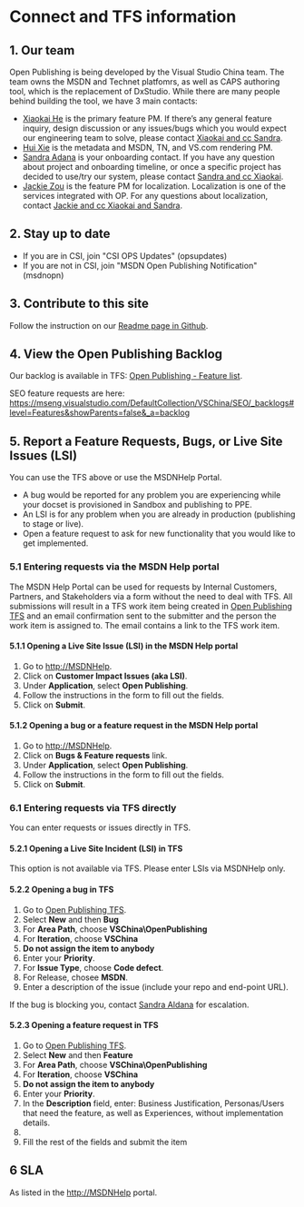 # Connect and TFS information

## 1. Our team
Open Publishing is being developed by the Visual Studio China team. The team owns the MSDN and Technet platfomrs, as well as CAPS authoring tool, which is the replacement of DxStudio.
While there are many people behind building the tool, we have 3 main contacts:

- [Xiaokai He](mailto:hxiao) is the primary feature PM. If there’s any general feature inquiry, design discussion or any issues/bugs which you would expect our engineering team to solve, please contact [Xiaokai and cc Sandra](mailto:hxiao?cc=saldana).
- [Hui Xie](mailto:huxie) is the metadata and MSDN, TN, and VS.com rendering PM.
- [Sandra Adana](mailto:saldana) is your onboarding contact. If you have any question about project and onboarding timeline, or once a specific project has decided to use/try our system, please contact [Sandra and cc Xiaokai](mailto:saldana?cc=hxiao). 
- [Jackie Zou](mailto:jackzo) is the feature PM for localization. Localization is one of the services integrated with OP. For any questions about localization, contact [Jackie and cc Xiaokai and Sandra](mailto:jackzo?cc=hxiao;saldana). 

## 2. Stay up to date
- If you are in CSI, join "CSI OPS Updates" (opsupdates)
- If you are not in CSI, join "MSDN Open Publishing Notification" (msdnopn) 

## 3. Contribute to this site

Follow the instruction on our [Readme page in Github](https://github.com/Microsoft/openpublishing-docs/blob/master/README.md).

## 4. View the Open Publishing Backlog

Our backlog is available in TFS: [Open Publishing - Feature list](https://mseng.visualstudio.com/web/qr.aspx?puri=vstfs%3a%2f%2f%2fClassification%2fTeamProject%2fdfe297d9-5f61-4d42-b4bb-03f8b8646944&path=VSChina%2fShared+Queries%2fVSOpenPublishing%2fOpen+Publishing+-+Feature+list).

SEO feature requests are here: https://mseng.visualstudio.com/DefaultCollection/VSChina/SEO/_backlogs#level=Features&showParents=false&_a=backlog

## 5. Report a Feature Requests, Bugs, or Live Site Issues (LSI) ###
You can use the TFS above or use the MSDNHelp Portal. 
* A bug would be reported for any problem you are experiencing while your docset is provisioned in Sandbox and publishing to PPE.
* An LSI is for any problem when you are already in production (publishing to stage or live). 
* Open a feature request to ask for new functionality that you would like to get implemented.

### 5.1 Entering requests via the MSDN Help portal
The MSDN Help Portal can be used for requests by Internal Customers, Partners, and Stakeholders via a form without the need to deal with TFS. All submissions will result in a TFS work item being created in [Open Publishing TFS](https://mseng.visualstudio.com/DefaultCollection/VSChina/_workitems) and an email confirmation sent to the submitter and the person the work item is assigned to. The email contains a link to the TFS work item. 

#### 5.1.1 Opening a Live Site Issue (LSI) in the MSDN Help portal

1. Go to [http://MSDNHelp](http://MSDNHelp).
2. Click on **Customer Impact Issues (aka LSI)**.
3.  Under **Application**, select **Open Publishing**.
4.  Follow the instructions in the form to fill out the fields.
5. Click on **Submit**.
	 
#### 5.1.2 Opening a bug or a feature request in the MSDN Help portal

1. Go to [http://MSDNHelp](http://MSDNHelp).
2. Click on **Bugs & Feature requests** link.
3. Under **Application**, select **Open Publishing**.
4. Follow the instructions in the form to fill out the fields.
5. Click on **Submit**.

### 6.1 Entering requests via TFS directly
You can enter requests or issues directly in TFS.

#### 5.2.1 Opening a Live Site Incident (LSI) in TFS
This option is not available via TFS. Please enter LSIs via MSDNHelp only.
	 
#### 5.2.2 Opening a bug in TFS
1. Go to [Open Publishing TFS](https://mseng.visualstudio.com/DefaultCollection/VSChina/_workitems).
2. Select **New** and then **Bug**
3. For **Area Path**, choose **VSChina\OpenPublishing**
3. For **Iteration**, choose **VSChina**
4. **Do not assign the item to anybody**
5. Enter your **Priority**.
6. For **Issue Type**, choose **Code defect**.
7. For Release, chosee **MSDN**.
5. Enter a description of the issue (include your repo and end-point URL).

If the bug is blocking you, contact [Sandra Aldana](mailto:saldana) for escalation.

#### 5.2.3 Opening a feature request in TFS

1. Go to [Open Publishing TFS](https://mseng.visualstudio.com/DefaultCollection/VSChina/_workitems).
2. Select **New** and then **Feature**
3. For **Area Path**, choose **VSChina\OpenPublishing**
3. For **Iteration**, choose **VSChina**
4. **Do not assign the item to anybody**
5. Enter your **Priority**.
6. In the **Description** field, enter: Business Justification, Personas/Users that need the feature, as well as Experiences, without implementation details.
7.
5. Fill the rest of the fields and submit the item

## 6 SLA
As listed in the [http://MSDNHelp](http://MSDNHelp) portal.
